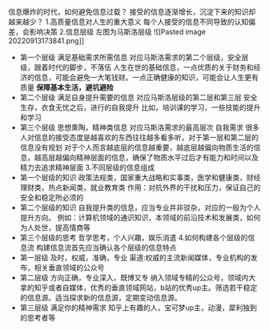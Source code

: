 信息爆炸的时代，如何避免信息过载？
接受的信息逐渐增长，沉淀下来的知识却越来越少？
1.高质量信息对人生的重大意义
每个人接受的信息不同导致的认知偏差，会影响决策
2.信息层级
左图为马斯洛层级
![[Pasted image 20220913173841.png]]
- 第一个层级 满足基础需求所需信息 对应马斯洛需求的第二个层级，安全层级，跟着时代的脚步，不落伍
  人生在世的基础信息，一点优质的关于财务和经济的信息，可能会避免一大笔钱财。一点正确健康的知识，可能会让人生更有质量
  **保障基本生活，避坑避险**
- 第二个层级  满足自身提升需要的信息 对应马斯洛层级的第二层和第三层
  安全生存，衣食无忧之后，进行的自我提升
  比如，培训课的学习，一些技能的提升和学习
- 第三个层级 思想熏陶，精神类信息 对应马斯洛需求的最高层次 自我需求
  很多人对信息的接受态度是越喜欢的东西往往越多看多听，对于第一层和第二层的信息没有规划
  对于个人而言越底层的信息越重要，越底层越偏向物质生活的信息，越高层越偏向精神层面的信息，确保了物质水平过后才有能力和时间以及精力去追求精神层面
3.不同层级的信息组成
 - 第一个层级的知识
   政策法规类，国家重大战略和实事类，医学和健康类，财经理财类，热点新闻类，就业教育类
   作用：对抗外界的干扰和压力，保证自己的安全和稳定所必须的
- 第二个层级的知识
  自我提升类的信息，应当专业并非驳杂，对应的一般为个人提升方向。
  例如：计算机领域的通识知识，本领域的前沿技术和发展类，如何为人处世，提高情商等
- 第三个层级的思考
  哲学思考，个人兴趣，娱乐消遣
4.如何构建各个层级的信息流
构建信息流首先应当确认各个层级的信息特点
- 第一层级 及时，权威，准确，专业
  渠道:权威的主流新闻媒体，专业机构的发布，相关垂直领域的公众号
- 第二层级 方向正确，专业深入，既博又专
  纳入领域专精的公众号，领域内大拿的知乎或者自媒体，优秀的垂直领域网站，b站的优秀up主。筛选若干稳定的信息源。适当探求新的信息源，定期变动信息源。
- 第三层级 满足你的精神需求
  知乎上有趣的人，宝可梦up主，动漫，犀利独到的思考者等

